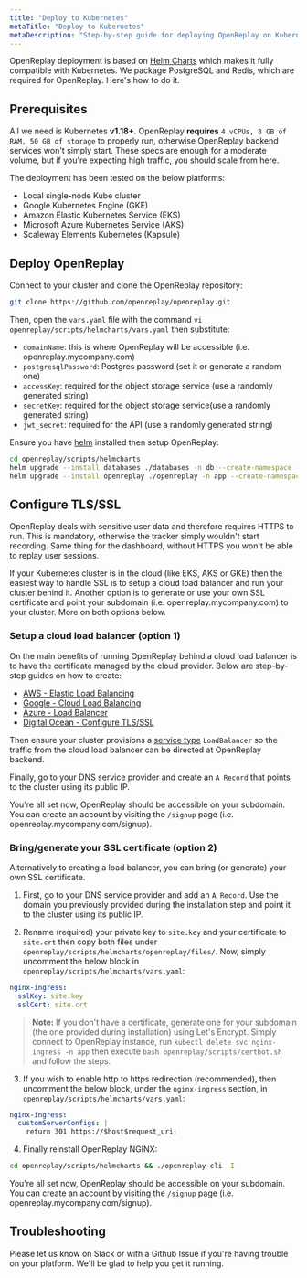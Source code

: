 ```yaml
---
title: "Deploy to Kubernetes"
metaTitle: "Deploy to Kubernetes"
metaDescription: "Step-by-step guide for deploying OpenReplay on Kubernetes."
---
```


OpenReplay deployment is based on [Helm Charts](https://helm.sh) which makes it fully compatible with Kubernetes. We package PostgreSQL and Redis, which are required for OpenReplay. Here's how to do it.

## Prerequisites

All we need is Kubernetes **v1.18+**. OpenReplay **requires** `4 vCPUs, 8 GB of RAM, 50 GB of storage` to properly run, otherwise OpenReplay backend services won't simply start. These specs are enough for a moderate volume, but if you're expecting high traffic, you should scale from here.

The deployment has been tested on the below platforms:
- Local single-node Kube cluster
- Google Kubernetes Engine (GKE)
- Amazon Elastic Kubernetes Service (EKS)
- Microsoft Azure Kubernetes Service (AKS)
- Scaleway Elements Kubernetes (Kapsule)

## Deploy OpenReplay

Connect to your cluster and clone the OpenReplay repository:

```bash
git clone https://github.com/openreplay/openreplay.git
```

Then, open the `vars.yaml` file with the command `vi openreplay/scripts/helmcharts/vars.yaml` then substitute:
- `domainName`: this is where OpenReplay will be accessible (i.e. openreplay.mycompany.com)
- `postgresqlPassword`: Postgres password (set it or generate a random one)
- `accessKey`: required for the object storage service (use a randomly generated string)
- `secretKey`: required for the object storage service(use a randomly generated string)
- `jwt_secret`: required for the API (use a randomly generated string)

Ensure you have [helm](https://helm.sh/docs/intro/install/) installed then setup OpenReplay:

```bash
cd openreplay/scripts/helmcharts
helm upgrade --install databases ./databases -n db --create-namespace --wait -f ./vars.yaml --atomic
helm upgrade --install openreplay ./openreplay -n app --create-namespace --wait -f ./vars.yaml --atomic
```

## Configure TLS/SSL

OpenReplay deals with sensitive user data and therefore requires HTTPS to run. This is mandatory, otherwise the tracker simply wouldn't start recording. Same thing for the dashboard, without HTTPS you won't be able to replay user sessions.

If your Kubernetes cluster is in the cloud (like EKS, AKS or GKE) then the easiest way to handle SSL is to setup a cloud load balancer and run your cluster behind it. Another option is to generate or use your own SSL certificate and point your subdomain (i.e. openreplay.mycompany.com) to your cluster. More on both options below.

### Setup a cloud load balancer (option 1)

On the main benefits of running OpenReplay behind a cloud load balancer is to have the certificate managed by the cloud provider. Below are step-by-step guides on how to create:
- [AWS - Elastic Load Balancing](/deployment/deploy-aws#setupawsloadbalancer(option1))
- [Google - Cloud Load Balancing](/deployment/deploy-gcp#setupgoogleloadbalancer(option1))
- [Azure - Load Balancer]([/deployment/deploy-azure#setupazurefrontdoor(option1)](https://docs.microsoft.com/en-us/azure/load-balancer/load-balancer-overview))
- [Digital Ocean - Configure TLS/SSL](/deployment/deploy-digitalocean#configuretls/ssl)

Then ensure your cluster provisions a [service type](https://kubernetes.io/docs/concepts/services-networking/service/#loadbalancer) `LoadBalancer` so the traffic from the cloud load balancer  can be directed at OpenReplay backend.

Finally, go to your DNS service provider and create an `A Record` that points to the cluster using its public IP.

You're all set now, OpenReplay should be accessible on your subdomain. You can create an account by visiting the `/signup` page (i.e. openreplay.mycompany.com/signup).

### Bring/generate your SSL certificate (option 2)

Alternatively to creating a load balancer, you can bring (or generate) your own SSL certificate.

1. First, go to your DNS service provider and add an `A Record`. Use the domain you previously provided during the installation step and point it to the cluster using its public IP.

2. Rename (required) your private key to `site.key` and your certificate to `site.crt` then copy both files under `openreplay/scripts/helmcharts/openreplay/files/`. Now, simply uncomment the below block in `openreplay/scripts/helmcharts/vars.yaml`:
   
```yaml
nginx-ingress:
  sslKey: site.key
  sslCert: site.crt
```

> **Note:** If you don't have a certificate, generate one for your subdomain (the one provided during installation) using Let's Encrypt. Simply connect to OpenReplay instance, run `kubectl delete svc nginx-ingress -n app` then execute `bash openreplay/scripts/certbot.sh` and follow the steps.

3. If you wish to enable http to https redirection (recommended), then uncomment the below block, under the `nginx-ingress` section, in `openreplay/scripts/helmcharts/vars.yaml`:
   
```yaml
nginx-ingress:
  customServerConfigs: |
    return 301 https://$host$request_uri;
```

4. Finally reinstall OpenReplay NGINX:

```bash
cd openreplay/scripts/helmcharts && ./openreplay-cli -I
```

You're all set now, OpenReplay should be accessible on your subdomain. You can create an account by visiting the `/signup` page (i.e. openreplay.mycompany.com/signup).

## Troubleshooting

Please let us know on Slack or with a Github Issue if you're having trouble on your platform. We'll be glad to help you get it running.
